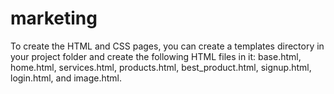# marketing

To create the HTML and CSS pages, you can create a templates directory in your project folder and create the following HTML files in it: base.html, home.html, services.html, products.html, best_product.html, signup.html, login.html, and image.html.